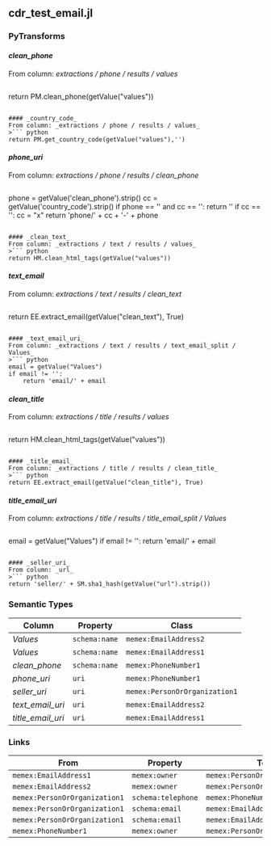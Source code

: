 ## cdr_test_email.jl

### PyTransforms
#### _clean_phone_
From column: _extractions / phone / results / values_
>``` python
return PM.clean_phone(getValue("values"))
```

#### _country_code_
From column: _extractions / phone / results / values_
>``` python
return PM.get_country_code(getValue("values"),'')
```

#### _phone_uri_
From column: _extractions / phone / results / clean_phone_
>``` python
phone = getValue('clean_phone').strip()
cc = getValue('country_code').strip()
if phone == ''  and cc == '':
    return ''
if cc == '':
    cc = "x"
return 'phone/' + cc + '-' + phone
```

#### _clean_text_
From column: _extractions / text / results / values_
>``` python
return HM.clean_html_tags(getValue("values"))
```

#### _text_email_
From column: _extractions / text / results / clean_text_
>``` python
return EE.extract_email(getValue("clean_text"), True)
```

#### _text_email_uri_
From column: _extractions / text / results / text_email_split / Values_
>``` python
email = getValue("Values")
if email != '':
    return 'email/' + email
```

#### _clean_title_
From column: _extractions / title / results / values_
>``` python
return HM.clean_html_tags(getValue("values"))
```

#### _title_email_
From column: _extractions / title / results / clean_title_
>``` python
return EE.extract_email(getValue("clean_title"), True)
```

#### _title_email_uri_
From column: _extractions / title / results / title_email_split / Values_
>``` python
email = getValue("Values")
if email != '':
    return 'email/' + email
```

#### _seller_uri_
From column: _url_
>``` python
return 'seller/' + SM.sha1_hash(getValue("url").strip())
```


### Semantic Types
| Column | Property | Class |
|  ----- | -------- | ----- |
| _Values_ | `schema:name` | `memex:EmailAddress2`|
| _Values_ | `schema:name` | `memex:EmailAddress1`|
| _clean_phone_ | `schema:name` | `memex:PhoneNumber1`|
| _phone_uri_ | `uri` | `memex:PhoneNumber1`|
| _seller_uri_ | `uri` | `memex:PersonOrOrganization1`|
| _text_email_uri_ | `uri` | `memex:EmailAddress2`|
| _title_email_uri_ | `uri` | `memex:EmailAddress1`|


### Links
| From | Property | To |
|  --- | -------- | ---|
| `memex:EmailAddress1` | `memex:owner` | `memex:PersonOrOrganization1`|
| `memex:EmailAddress2` | `memex:owner` | `memex:PersonOrOrganization1`|
| `memex:PersonOrOrganization1` | `schema:telephone` | `memex:PhoneNumber1`|
| `memex:PersonOrOrganization1` | `schema:email` | `memex:EmailAddress2`|
| `memex:PersonOrOrganization1` | `schema:email` | `memex:EmailAddress1`|
| `memex:PhoneNumber1` | `memex:owner` | `memex:PersonOrOrganization1`|
